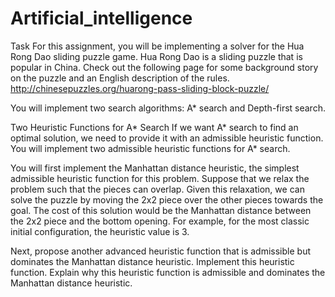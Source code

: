 # Artificial_intelligence
Task
For this assignment, you will be implementing a solver for the Hua Rong Dao sliding puzzle game. Hua Rong Dao is a sliding puzzle that is popular in China. Check out the following page for some background story on the puzzle and an English description of the rules.
http://chinesepuzzles.org/huarong-pass-sliding-block-puzzle/



You will implement two search algorithms: A* search and Depth-first search. 

Two Heuristic Functions for A* Search
If we want A* search to find an optimal solution, we need to provide it with an admissible heuristic function. You will implement two admissible heuristic functions for A* search.

You will first implement the Manhattan distance heuristic, the simplest admissible heuristic function for this problem. Suppose that we relax the problem such that the pieces can overlap. Given this relaxation, we can solve the puzzle by moving the 2x2 piece over the other pieces towards the goal. The cost of this solution would be the Manhattan distance between the 2x2 piece and the bottom opening. For example, for the most classic initial configuration, the heuristic value is 3.

Next, propose another advanced heuristic function that is admissible but dominates the Manhattan distance heuristic. Implement this heuristic function. Explain why this heuristic function is admissible and dominates the Manhattan distance heuristic.
